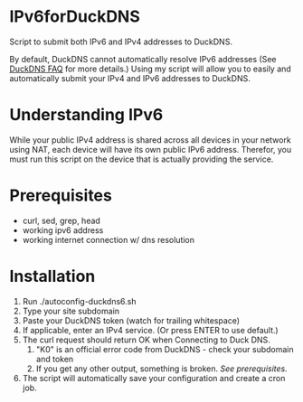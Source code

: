 # IPv6forDuckDNS
Script to submit both IPv6 and IPv4 addresses to DuckDNS.

By default, DuckDNS cannot automatically resolve IPv6 addresses (See [DuckDNS FAQ](https://www.duckdns.org/faqs.jsp) for more details.) Using my script will allow you to easily and automatically submit your IPv4 and IPv6 addresses to DuckDNS.

# Understanding IPv6
While your public IPv4 address is shared across all devices in your network using NAT, each device will have its own public IPv6 address. Therefor, you must run this script on the device that is actually providing the service.

# Prerequisites
* curl, sed, grep, head
* working ipv6 address
* working internet connection w/ dns resolution

# Installation
1. Run ./autoconfig-duckdns6.sh
1. Type your site subdomain
1. Paste your DuckDNS token (watch for trailing whitespace)
1. If applicable, enter an IPv4 service. (Or press ENTER to use default.)
1. The curl request should return OK when Connecting to Duck DNS.
   1.  "K0" is an official error code from DuckDNS - check your subdomain and token
   1. If you get any other output, something is broken. *See prerequisites.*
1. The script will automatically save your configuration and create a cron job.

